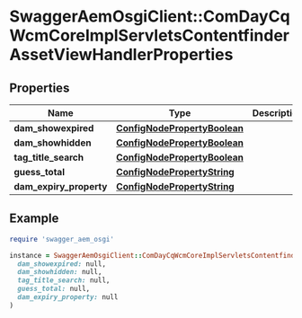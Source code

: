 # SwaggerAemOsgiClient::ComDayCqWcmCoreImplServletsContentfinderAssetViewHandlerProperties

## Properties

| Name | Type | Description | Notes |
| ---- | ---- | ----------- | ----- |
| **dam_showexpired** | [**ConfigNodePropertyBoolean**](ConfigNodePropertyBoolean.md) |  | [optional] |
| **dam_showhidden** | [**ConfigNodePropertyBoolean**](ConfigNodePropertyBoolean.md) |  | [optional] |
| **tag_title_search** | [**ConfigNodePropertyBoolean**](ConfigNodePropertyBoolean.md) |  | [optional] |
| **guess_total** | [**ConfigNodePropertyString**](ConfigNodePropertyString.md) |  | [optional] |
| **dam_expiry_property** | [**ConfigNodePropertyString**](ConfigNodePropertyString.md) |  | [optional] |

## Example

```ruby
require 'swagger_aem_osgi'

instance = SwaggerAemOsgiClient::ComDayCqWcmCoreImplServletsContentfinderAssetViewHandlerProperties.new(
  dam_showexpired: null,
  dam_showhidden: null,
  tag_title_search: null,
  guess_total: null,
  dam_expiry_property: null
)
```

